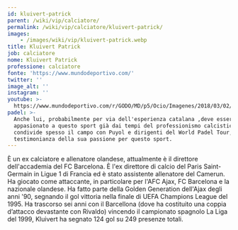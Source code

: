```yaml
---
id: kluivert-patrick
parent: /wiki/vip/calciatore/
permalink: /wiki/vip/calciatore/kluivert-patrick/
images:
    - /images/wiki/vip/kluivert-patrick.webp
title: Kluivert Patrick
job: calciatore
nome: Kluivert Patrick
professione: calciatore
fonte: 'https://www.mundodeportivo.com/'
twitter: ''
image_alt: ''
instagram: ''
youtube: >-
  https://www.mundodeportivo.com/r/GODO/MD/p5/Ocio/Imagenes/2018/03/02/Recortada/img_ppunti_20180226-160621_imagenes_md_propias_ppunti_180226pad2321-kYmB-U44119652182725G-980x554@MundoDeportivo-Web.jpg
padel: >-
  Anche lui, probabilmente per via dell'esperienza catalana ,deve essersi
  appasionato a questo sport già dai tempi del professionismo calcistico. Adesso
  condivide spesso il campo con Puyol e dirigenti del World Padel Tour,  a
  testimonianza della sua passione per questo sport.
---
```

È un ex calciatore e allenatore olandese, attualmente è il direttore dell'accademia del FC Barcelona. È l'ex direttore di calcio del Paris Saint-Germain in Ligue 1 di Francia ed  è stato assistente allenatore del Camerun. Ha giocato come attaccante, in particolare per l'AFC Ajax, FC Barcelona e la nazionale olandese. Ha fatto parte della Golden Generation dell'Ajax degli anni '90, segnando il gol vittoria nella finale di UEFA Champions League del 1995. Ha trascorso sei anni con il Barcellona (dove ha costituito una coppia d’attacco devastante con Rivaldo) vincendo il campionato spagnolo La Liga del 1999, Kluivert ha segnato 124 gol su 249 presenze totali.